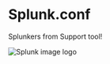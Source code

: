 # Splunk.conf
Splunkers from Support tool! 

![Splunk image logo](https://github.com/Losd3/Splunk.conf/commit/f6fe970529a99da342ffc8813286de12c51cbcb6.png)
